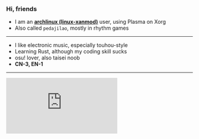 ### Hi, friends

- I am an **[archlinux (linux-xanmod)](http://archlinux.org/)** user, using Plasma on Xorg
- Also called `pedajilao`, mostly in rhythm games
--------------------
- I like electronic music, especially touhou-style
- Learning Rust, although my coding skill sucks
- osu! lover, also taisei noob
- **CN-3, EN-1**
--------------------

![osu](https://osusig.lolicon.app/sig.php?colour=hexff66aa&uname=pedajilao&pp=1&countryrank)

